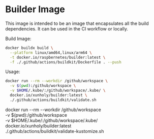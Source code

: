# Builder Image

This image is intended to be an image that encapsulates all the build dependencies. It can be used in the CI workflow or locally.

Build Image:

```bash
docker buildx build \
  --platform linux/amd64,linux/arm64 \
  -t docker.io/raspbernetes/builder:latest \
  -f ./.github/actions/buildkit/Dockerfile . --push
```

Usage:

```bash
docker run --rm --workdir /github/workspace \
  -v $(pwd):/github/workspace \
  -v $HOME/.kube/:/github/workspace/.kube/ \
  docker.io/xunholy/builder:latest \
  ./.github/actions/buildkit/validate.sh
```

docker run --rm --workdir /github/workspace \
  -v $(pwd):/github/workspace \
  -v $HOME/.kube/:/github/workspace/.kube/ \
  docker.io/xunholy/builder:latest \
  ./.github/actions/buildkit/validate-kustomize.sh
